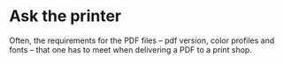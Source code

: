 # Ask the printer

Often, the requirements for the PDF files – pdf version, color profiles and fonts – that one has to meet when delivering a PDF to a print shop.


